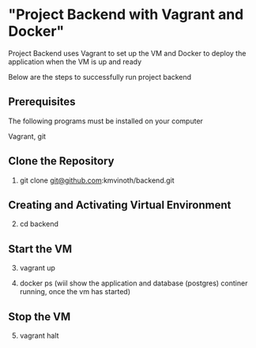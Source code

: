 
# "Project Backend with Vagrant and Docker"

Project Backend uses Vagrant to set up the VM and Docker to deploy the application when the VM is up and ready  

Below are the steps to successfully run project backend  

## Prerequisites

The following programs must be installed on your computer  

Vagrant, git  

## Clone the Repository

1. git clone git@github.com:kmvinoth/backend.git  

## Creating and Activating Virtual Environment

2. cd backend  

## Start the VM

3. vagrant up  

4. docker ps (wiil show the application and database (postgres) continer running, once the vm has started)

## Stop the VM

5. vagrant halt
